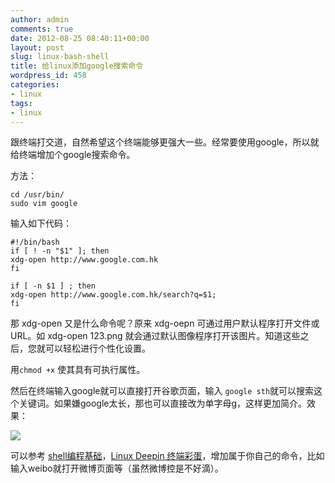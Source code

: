 ```yaml
---
author: admin
comments: true
date: 2012-08-25 08:40:11+00:00
layout: post
slug: linux-bash-shell
title: 给linux添加google搜索命令
wordpress_id: 458
categories:
- linux
tags:
- linux
---
```


跟终端打交道，自然希望这个终端能够更强大一些。经常要使用google，所以就给终端增加个google搜索命令。

方法：


	cd /usr/bin/
	sudo vim google


输入如下代码：


	#!/bin/bash
	if [ ! -n "$1" ]; then
	xdg-open http://www.google.com.hk
	fi

	if [ -n $1 ] ; then
	xdg-open http://www.google.com.hk/search?q=$1;
	fi


那 xdg-open 又是什么命令呢？原来 xdg-oepn 可通过用户默认程序打开文件或 URL。如 xdg-open 123.png 就会通过默认图像程序打开该图片。知道这些之后，您就可以轻松进行个性化设置。

用`chmod +x` 使其具有可执行属性。	

然后在终端输入google就可以直接打开谷歌页面，输入 `google sth`就可以搜索这个关键词。如果嫌google太长，那也可以直接改为单字母g，这样更加简介。效果：


[![](http://ww2.sinaimg.cn/large/50b560a5gw1e6df1znw6gj20np0fhjv5.jpg)](http://ww2.sinaimg.cn/large/50b560a5gw1e6df1znw6gj20np0fhjv5.jpg)


可以参考 [shell编程基础](http://wiki.ubuntu.org.cn/Shell%E7%BC%96%E7%A8%8B%E5%9F%BA%E7%A1%80)，[Linux Deepin 终端彩蛋](http://planet.linuxdeepin.com/2012/03/12/easter-egg-in-linux-deepin-terminal/)，增加属于你自己的命令，比如输入weibo就打开微博页面等（虽然微博控是不好滴）。
